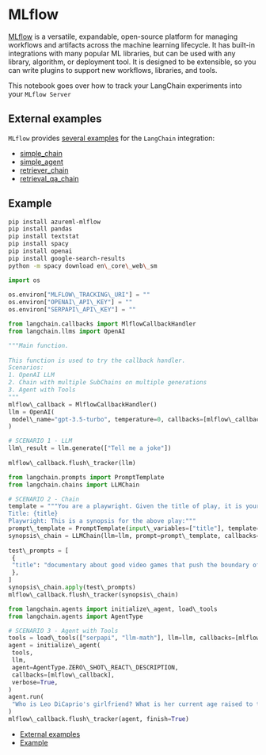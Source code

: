 # MLflow

[MLflow](https://www.mlflow.org/docs/latest/what-is-mlflow.html) is a versatile, expandable, open-source platform for managing workflows and artifacts across the machine learning lifecycle. It has built-in integrations with many popular ML libraries, but can be used with any library, algorithm, or deployment tool. It is designed to be extensible, so you can write plugins to support new workflows, libraries, and tools.

This notebook goes over how to track your LangChain experiments into your `MLflow Server`

## External examples[​](#external-examples "Direct link to External examples")

`MLflow` provides [several examples](https://github.com/mlflow/mlflow/tree/master/examples/langchain) for the `LangChain` integration:

- [simple_chain](https://github.com/mlflow/mlflow/blob/master/examples/langchain/simple_chain.py)
- [simple_agent](https://github.com/mlflow/mlflow/blob/master/examples/langchain/simple_agent.py)
- [retriever_chain](https://github.com/mlflow/mlflow/blob/master/examples/langchain/retriever_chain.py)
- [retrieval_qa_chain](https://github.com/mlflow/mlflow/blob/master/examples/langchain/retrieval_qa_chain.py)

## Example[​](#example "Direct link to Example")

```bash
pip install azureml-mlflow  
pip install pandas  
pip install textstat  
pip install spacy  
pip install openai  
pip install google-search-results  
python -m spacy download en\_core\_web\_sm  

```

```python
import os  
  
os.environ["MLFLOW\_TRACKING\_URI"] = ""  
os.environ["OPENAI\_API\_KEY"] = ""  
os.environ["SERPAPI\_API\_KEY"] = ""  

```

```python
from langchain.callbacks import MlflowCallbackHandler  
from langchain.llms import OpenAI  

```

```python
"""Main function.  
  
This function is used to try the callback handler.  
Scenarios:  
1. OpenAI LLM  
2. Chain with multiple SubChains on multiple generations  
3. Agent with Tools  
"""  
mlflow\_callback = MlflowCallbackHandler()  
llm = OpenAI(  
 model\_name="gpt-3.5-turbo", temperature=0, callbacks=[mlflow\_callback], verbose=True  
)  

```

```python
# SCENARIO 1 - LLM  
llm\_result = llm.generate(["Tell me a joke"])  
  
mlflow\_callback.flush\_tracker(llm)  

```

```python
from langchain.prompts import PromptTemplate  
from langchain.chains import LLMChain  

```

```python
# SCENARIO 2 - Chain  
template = """You are a playwright. Given the title of play, it is your job to write a synopsis for that title.  
Title: {title}  
Playwright: This is a synopsis for the above play:"""  
prompt\_template = PromptTemplate(input\_variables=["title"], template=template)  
synopsis\_chain = LLMChain(llm=llm, prompt=prompt\_template, callbacks=[mlflow\_callback])  
  
test\_prompts = [  
 {  
 "title": "documentary about good video games that push the boundary of game design"  
 },  
]  
synopsis\_chain.apply(test\_prompts)  
mlflow\_callback.flush\_tracker(synopsis\_chain)  

```

```python
from langchain.agents import initialize\_agent, load\_tools  
from langchain.agents import AgentType  

```

```python
# SCENARIO 3 - Agent with Tools  
tools = load\_tools(["serpapi", "llm-math"], llm=llm, callbacks=[mlflow\_callback])  
agent = initialize\_agent(  
 tools,  
 llm,  
 agent=AgentType.ZERO\_SHOT\_REACT\_DESCRIPTION,  
 callbacks=[mlflow\_callback],  
 verbose=True,  
)  
agent.run(  
 "Who is Leo DiCaprio's girlfriend? What is her current age raised to the 0.43 power?"  
)  
mlflow\_callback.flush\_tracker(agent, finish=True)  

```

- [External examples](#external-examples)
- [Example](#example)
